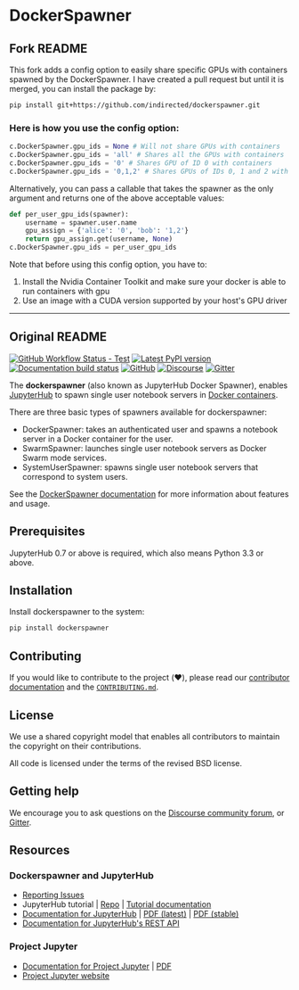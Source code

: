 # DockerSpawner

## Fork README
This fork adds a config option to easily share specific GPUs with containers spawned by the DockerSpawner. I have created a pull request but until it is merged, you can install the package by:
```bash
pip install git+https://github.com/indirected/dockerspawner.git
```
### Here is how you use the config option:
```python
c.DockerSpawner.gpu_ids = None # Will not share GPUs with containers
c.DockerSpawner.gpu_ids = 'all' # Shares all the GPUs with containers
c.DockerSpawner.gpu_ids = '0' # Shares GPU of ID 0 with containers
c.DockerSpawner.gpu_ids = '0,1,2' # Shares GPUs of IDs 0, 1 and 2 with containers
```
Alternatively, you can pass a callable that takes the spawner as
the only argument and returns one of the above acceptable values:
```python
def per_user_gpu_ids(spawner):
    username = spawner.user.name
    gpu_assign = {'alice': '0', 'bob': '1,2'}
    return gpu_assign.get(username, None)
c.DockerSpawner.gpu_ids = per_user_gpu_ids
```
Note that before using this config option, you have to:
  1. Install the Nvidia Container Toolkit and make sure your docker is able to run containers with gpu
  2. Use an image with a CUDA version supported by your host's GPU driver

---

## Original README
[![GitHub Workflow Status - Test](https://img.shields.io/github/workflow/status/jupyterhub/dockerspawner/Tests?logo=github&label=tests)](https://github.com/jupyterhub/dockerspawner/actions)
[![Latest PyPI version](https://img.shields.io/pypi/v/dockerspawner?logo=pypi)](https://pypi.org/project/dockerspawner/)
[![Documentation build status](https://img.shields.io/readthedocs/jupyterhub?logo=read-the-docs)](https://jupyterhub-dockerspawner.readthedocs.org/en/latest/)
[![GitHub](https://img.shields.io/badge/issue_tracking-github-blue?logo=github)](https://github.com/jupyterhub/dockerspawner/issues)
[![Discourse](https://img.shields.io/badge/help_forum-discourse-blue?logo=discourse)](https://discourse.jupyter.org/c/jupyterhub)
[![Gitter](https://img.shields.io/badge/social_chat-gitter-blue?logo=gitter)](https://gitter.im/jupyterhub/jupyterhub)

The **dockerspawner** (also known as JupyterHub Docker Spawner), enables
[JupyterHub](https://github.com/jupyterhub/jupyterhub) to spawn single user
notebook servers in [Docker containers](https://www.docker.com/resources/what-container).

There are three basic types of spawners available for dockerspawner:

- DockerSpawner: takes an authenticated user and spawns a notebook server
  in a Docker container for the user.
- SwarmSpawner: launches single user notebook servers as Docker Swarm mode
  services.
- SystemUserSpawner: spawns single user notebook servers
  that correspond to system users.

See the [DockerSpawner documentation](https://jupyterhub-dockerspawner.readthedocs.org/en/latest/)
for more information about features and usage.

## Prerequisites

JupyterHub 0.7 or above is required, which also means Python 3.3 or above.

## Installation

Install dockerspawner to the system:

```bash
pip install dockerspawner
```

## Contributing

If you would like to contribute to the project (:heart:), please read our
[contributor documentation](http://jupyterhub-dockerspawner/en/latest/contributing.html)
and the [`CONTRIBUTING.md`](CONTRIBUTING.md).

## License

We use a shared copyright model that enables all contributors to maintain the
copyright on their contributions.

All code is licensed under the terms of the revised BSD license.

## Getting help

We encourage you to ask questions on the [Discourse community forum](https://discourse.jupyter.org/),
or [Gitter](https://gitter.im/jupyterhub/jupyterhub).

## Resources

### Dockerspawner and JupyterHub

- [Reporting Issues](https://github.com/jupyterhub/dockerspawner/issues)
- JupyterHub tutorial | [Repo](https://github.com/jupyterhub/jupyterhub-tutorial)
  | [Tutorial documentation](http://jupyterhub-tutorial.readthedocs.io/en/latest/)
- [Documentation for JupyterHub](http://jupyterhub.readthedocs.io/en/latest/) | [PDF (latest)](https://media.readthedocs.org/pdf/jupyterhub/latest/jupyterhub.pdf) | [PDF (stable)](https://media.readthedocs.org/pdf/jupyterhub/stable/jupyterhub.pdf)
- [Documentation for JupyterHub's REST API](http://petstore.swagger.io/?url=https://raw.githubusercontent.com/jupyter/jupyterhub/HEAD/docs/rest-api.yml#/default)

### Project Jupyter

- [Documentation for Project Jupyter](http://jupyter.readthedocs.io/en/latest/index.html) | [PDF](https://media.readthedocs.org/pdf/jupyter/latest/jupyter.pdf)
- [Project Jupyter website](https://jupyter.org)
